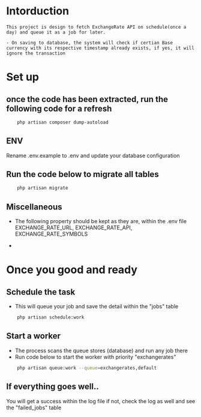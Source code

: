 # Intorduction
	This project is design to fetch ExchangeRate API on schedule(once a day) and queue it as a job for later.

	- On saving to database, the system will check if certian Base currency with its respective timestamp already exists, if yes, it will ignore the transaction


# Set up

## once the code has been extracted, run the following code for a refresh
```bash
	php artisan composer dump-autoload
```

## ENV
Rename .env.example to .env and update your database configuration


## Run the code below to migrate all tables
```bash
	php artisan migrate
```

## Miscellaneous
- The following property should be kept as they are, within the .env file
EXCHANGE_RATE_URL, EXCHANGE_RATE_API, EXCHANGE_RATE_SYMBOLS

- 

# Once you good and ready 

## Schedule the task 
- This will queue your job and save the detail within the "jobs" table
```bash
	php artisan schedule:work
```

## Start a worker
- The process scans the queue stores (database) and run any job there 
- Run code below to start the worker with priority "exchangerates"
```bash
	php artisan queue:work --queue=exchangerates,default
``` 

## If everything goes well..
You will get a success within the log file if not, check the log as well and see the "failed_jobs" table
